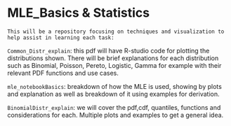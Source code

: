 # MLE_Basics & Statistics

`This will be a repository focusing on techniques and visualization to help assist in learning each task:`

`Common_Distr_explain`: this pdf will have R-studio code for plotting the distributions shown. There will be brief explanations for each distribution such as Binomial, Poisson, Pereto, Logistic, Gamma for example with their relevant PDF functions and use cases.

`mle_notebookBasics`: breakdown of how the MLE is used, showing by plots and explanation as well as breakdown of it using examples for derivation.

`BinomialDistr_explain`: we will cover the pdf,cdf, quantiles, functions and considerations for each. Multiple plots and examples to get a general idea.
